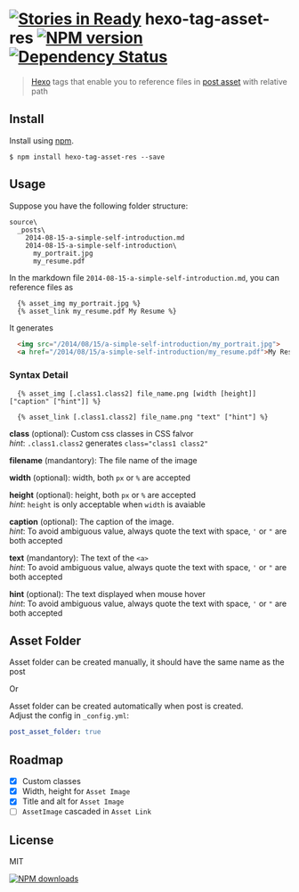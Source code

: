 [![Stories in Ready](https://badge.waffle.io/timnew/hexo-tag-asset-res.png?label=ready&title=Ready)](https://waffle.io/timnew/hexo-tag-asset-res)
hexo-tag-asset-res  [![NPM version][npm-image]][npm-url] [![Dependency Status][depstat-image]][depstat-url]
==================

> [Hexo][hexo-url] tags that enable you to reference files in [post asset] with relative path

## Install

Install using [npm][npm-url].

    $ npm install hexo-tag-asset-res --save

## Usage

Suppose you have the following folder structure:
```
source\
  _posts\
    2014-08-15-a-simple-self-introduction.md
    2014-08-15-a-simple-self-introduction\
      my_portrait.jpg
      my_resume.pdf
```

In the markdown file `2014-08-15-a-simple-self-introduction.md`, you can reference files as

```
  {% asset_img my_portrait.jpg %}
  {% asset_link my_resume.pdf My Resume %}
```
It generates

```html
  <img src="/2014/08/15/a-simple-self-introduction/my_portrait.jpg">
  <a href="/2014/08/15/a-simple-self-introduction/my_resume.pdf">My Resume</a>
```

### Syntax Detail

```
  {% asset_img [.class1.class2] file_name.png [width [height]] ["caption" ["hint"]] %}

  {% asset_link [.class1.class2] file_name.png "text" ["hint"] %}
```

**class** (optional): Custom css classes in CSS falvor  
*hint*: `.class1.class2` generates `class="class1 class2"`

**filename** (mandantory): The file name of the image

**width** (optional): width, both `px` or `%` are accepted

**height** (optional): height, both `px` or `%` are accepted  
*hint*: `height` is only acceptable when `width` is avaiable

**caption** (optional): The caption of the image.  
*hint*: To avoid ambiguous value, always quote the text with space, `'` or `"` are both accepted

**text** (mandantory): The text of the `<a>`  
*hint*: To avoid ambiguous value, always quote the text with space, `'` or `"` are both accepted

**hint** (optional): The text displayed when mouse hover  
*hint*: To avoid ambiguous value, always quote the text with space, `'` or `"` are both accepted

## Asset Folder

Asset folder can be created manually, it should have the same name as the post

Or

Asset folder can be created automatically when post is created.  
Adjust the config in `_config.yml`:

```yaml
post_asset_folder: true
```

## Roadmap

* [x] Custom classes
* [x] Width, height for `Asset Image`
* [x] Title and alt for `Asset Image`
* [ ] `AssetImage` cascaded in `Asset Link`

## License
MIT

[![NPM downloads][npm-downloads]][npm-url]

[homepage]: https://github.com/timnew/hexo-tag-asset-res

[npm-url]: https://npmjs.org/package/hexo-tag-asset-res
[npm-image]: http://img.shields.io/npm/v/hexo-tag-asset-res.svg?style=flat
[npm-downloads]: http://img.shields.io/npm/dm/hexo-tag-asset-res.svg?style=flat

[depstat-url]: https://gemnasium.com/timnew/hexo-tag-asset-res
[depstat-image]: http://img.shields.io/gemnasium/timnew/hexo-tag-asset-res.svg?style=flat

[hexo-url]: http://hexo.io/
[post asset]: http://hexo.io/docs/writing.html#Asset_Folder
